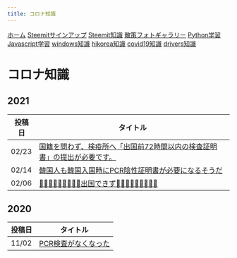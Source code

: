 ```yaml
---
title: コロナ知識
---
```


[ホーム](../) [Steemitサインアップ](./steemitsignup.html) [Steemit知識](./steemittips.html) [散策フォトギャラリー](./photogarally.html) [Python学習](./python.html) [Javascript学習](./javascript.html) [windows知識](./windowstips.html) [hikorea知識](./hikorea.html) [covid19知識](./covid19tips.html) [drivers知識](./driverslicense.html)

# コロナ知識

## 2021

|投稿日|タイトル|
|--|---|
|02/23|[国籍を問わず、検疫所へ「出国前72時間以内の検査証明書」の提出が必要です。](https://steemit.com/japanese/@yasu/72)|
|02/14|[韓国人も韓国入国時にPCR陰性証明書が必要になるそうだ](https://steemit.com/japanese/@yasu/yepr2-pcr)|
|02/06|[🙅🏿‍♀️🙅🏿‍♂️🙅🏿‍♀️出国できず🙅🏿‍♂️🙅🏿‍♀️🙅🏿‍♂️](https://steemit.com/japanese/@yasu/2ea7yp)|



## 2020

|投稿日|タイトル|
|--|---|
|11/02|[PCR検査がなくなった](https://steemit.com/japanese/@yasu/pcr)|

 
